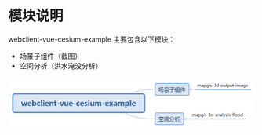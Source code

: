 # 模块说明

webclient-vue-cesium-example 主要包含以下模块：</br>

- 场景子组件（截图）</br>
- 空间分析（洪水淹没分析）</br>

![模块说明](./webclient-vue-cesium-example.png)
